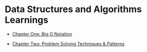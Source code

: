# Data Structures and Algorithms Learnings

- [Chapter One: Big O Notation](https://github.com/ahmadykhan555/data-structures-and-algorithms/blob/master/BigO.md)

- [Chapter Two: Problem Solving Techniques & Patterns](https://github.com/ahmadykhan555/data-structures-and-algorithms/blob/master/problemSolving.md)
